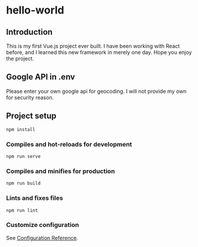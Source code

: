 # hello-world

## Introduction
This is my first Vue.js project ever built. I have been working with React before, and I learned this new framework in merely one day. Hope you enjoy the project.

## Google API in .env
Please enter your own google api for geocoding. I will not provide my own for security reason.

## Project setup
```
npm install
```

### Compiles and hot-reloads for development
```
npm run serve
```

### Compiles and minifies for production
```
npm run build
```

### Lints and fixes files
```
npm run lint
```

### Customize configuration
See [Configuration Reference](https://cli.vuejs.org/config/).
